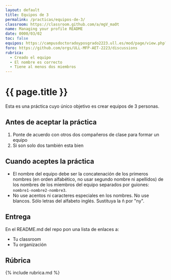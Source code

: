 ```yaml
---
layout: default
title: Equipos de 3
permalink: /practicas/equipos-de-3/
classroom: https://classroom.github.com/a/mgV_maOt
name: Managing your profile README
date: 0000/03/02
toc: false
equipos: https://campusdoctoradoyposgrado2223.ull.es/mod/page/view.php?id=839
foro: https://github.com/orgs/ULL-MFP-AET-2223/discussions
rubrica:
  - Creado el equipo
  - El nombre es correcto
  - Tiene al menos dos miembros
---
```


# {{ page.title }}

Esta es una práctica cuyo único objetivo es crear equipos de 3 personas. 

## Antes de aceptar la práctica

1. Ponte de acuerdo con otros dos compañeros de clase para formar un equipo
2. Si son solo dos también esta bien
  
## Cuando aceptes la práctica

* El nombre del equipo debe ser la concatenación de los primeros nombres (en orden alfabético, no usar segundo nombre ni apellidos) de los nombres de los miembros del equipo separados por guiones: `nombre1-nombre2-nombre3`.
* No use acentos ni caracteres especiales en los nombres. No use blancos. Sólo letras del alfabeto inglés. Sustituya la ñ por "ny".

## Entrega 

En el README.md del repo pon una lista de enlaces a:

* Tu classroom
* Tu organización
  
## Rúbrica

{% include rubrica.md %}